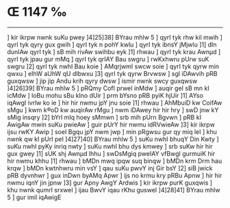 # Œ 1147 ‰
---
] kir ikrpw nwnk suKu pwey ]4]25]38] BYrau mhlw 5 ] qyrI tyk
rhw kil mwih ] qyrI tyk qyry gux gwih ] qyrI tyk n pohY kwlu ] qyrI tyk
ibnsY jMjwlu ]1] dIn dunIAw qyrI tyk ] sB mih rivAw swihbu eyk ]1]
rhwau ] qyrI tyk krau Awnµd ] qyrI tyk jpau gur mMq ] qyrI tyk qrIAY
Bau swgru ] rwKxhwru pUrw suK swgru ]2] qyrI tyk nwhI Bau koie ]
AMqrjwmI swcw soie ] qyrI tyk qyrw min qwxu ] eIhW aUhW qU dIbwxu ]3]
qyrI tyk qyrw Brvwsw ] sgl iDAwvih pRB guxqwsw ] jip jip Andu
krih qyry dwsw ] ismir nwnk swcy guxqwsw ]4]26]39] BYrau mhlw 5
] pRQmy CofI prweI inMdw ] auqir geI sB mn kI icMdw ] loBu mohu sBu kIno
dUir ] prm bYsno pRB pyiK hjUir ]1] AYso iqAwgI ivrlw ko ie ] hir hir
nwmu jpY jnu soie ]1] rhwau ] AhMbuiD kw CoifAw sMgu ] kwm k®oD kw
auqirAw rMgu ] nwm iDAwey hir hir hry ] swD jnw kY sMig insqry ]2]
bYrI mIq hoey sMmwn ] srb mih pUrn Bgvwn ] pRB kI AwigAw mwin suKu
pwieAw ] guir pUrY hir nwmu idRVwieAw ]3] kir ikrpw ijsu rwKY Awip ]
soeI Bgqu jpY nwm jwp ] min pRgwsu gur qy miq leI ] khu nwnk qw kI
pUrI peI ]4]27]40] BYrau mhlw 5 ] suKu nwhI bhuqY Din Kwty ] suKu
nwhI pyKy inriq nwty ] suKu nwhI bhu dys kmwey ] srb suKw hir hir gux
gwey ]1] sUK shj Awnµd lhhu ] swDsMgiq pweIAY vfBwgI gurmuiK hir
hir nwmu khhu ]1] rhwau ] bMDn mwq ipqw suq binqw ] bMDn krm Drm
hau krqw ] bMDn kwtnhwru min vsY ] qau suKu pwvY inj Gir bsY ]2]
siB jwick pRB dyvnhwr ] gux inDwn byAMq Apwr ] ijs no krmu kry pRBu
Apnw ] hir hir nwmu iqnY jin jpnw ]3] gur Apny AwgY Ardwis ]
kir ikrpw purK guxqwis ] khu nwnk qumrI srxweI ] ijau BwvY iqau
rKhu gusweI ]4]28]41] BYrau mhlw 5 ] gur imil iqAwigE
####
